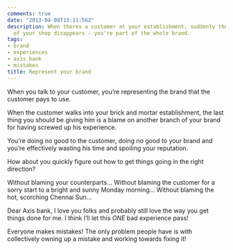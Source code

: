 ```yaml
---
comments: true
date: "2013-04-08T13:11:56Z"
description: When theres a customer at your establishment, suddenly the local nature
  of your shop disappears - you're part of the whole brand.
tags:
- brand
- experiences
- axis bank
- mistakes
title: Represent your brand
---
```

<p>When you talk to your customer, you&#8217;re representing the brand that the customer pays to use.</p>

<p>When the customer walks into your brick and mortar establishment, the last thing you should be giving him is a blame on another branch of your brand for having screwed up his experience.</p>

<p>You&#8217;re doing no good to the customer, doing no good to your brand and you&#8217;re effectively wasting his time and spoiling your reputation.</p>

<p>How about you quickly figure out how to get things going in the right direction?</p>

<p>Without blaming your counterparts&#8230;
Without blaming the customer for a sorry start to a bright and sunny Monday morning&#8230;
Without blaming the hot, scorching Chennai Sun&#8230;</p>

<p>Dear Axis bank, I love you folks and probably still love the way you get things done for me. I think I&#8217;ll let this <em>ONE</em> bad experience pass!</p>

<p>Everyone makes mistakes! The only problem people have is with collectively owning up a mistake and working towards fixing it!</p>
